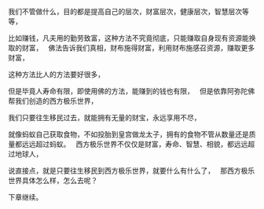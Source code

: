 我们不管做什么，目的都是提高自己的层次，财富层次，健康层次，智慧层次等等，

比如赚钱，凡夫用的勤劳致富，这种方法不究竟彻底，只能赚取自身现有资源能换取的财富，
&nbsp;
佛法告诉我们真相，财布施得财富，利用财布施感召资源，赚取更多财富，

这种方法比人的方法要好很多，

但是毕竟人寿命有限，即使用佛的方法，能赚到的钱也有限，
&nbsp;
但是依靠阿弥陀佛帮我们创造的西方极乐世界，

我们只要往生移民过去，就能拥有无量的财宝，永远享用不尽，

就像蚂蚁自己获取食物，不如投胎到皇宫做龙太子，拥有的食物不管从数量还是质量都远远超过蚂蚁。
&nbsp;
西方极乐世界不仅仅是财富，寿命、智慧、相貌，都远远超过地球人，

说直接点，就是只要往生移民到西方极乐世界，就要什么有什么了，
&nbsp;
那西方极乐世界具体怎么样，怎么去呢？

下章继续。